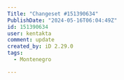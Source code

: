 ```yaml
---
Title: "Changeset #151390634"
PublishDate: "2024-05-16T06:04:49Z"
id: 151390634
user: kentakta
comment: update
created_by: iD 2.29.0
tags:
  - Montenegro

---
```

